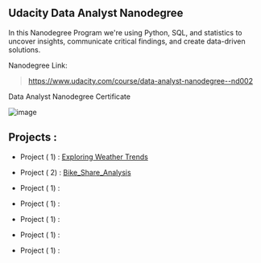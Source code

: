 

## Udacity Data Analyst Nanodegree


In this Nanodegree Program we're using Python, SQL, and statistics to uncover insights, communicate critical findings, and create data-driven solutions.

Nanodegree Link:

> https://www.udacity.com/course/data-analyst-nanodegree--nd002

Data Analyst Nanodegree Certificate

![image](https://user-images.githubusercontent.com/36210723/65650739-be688780-e014-11e9-85a0-450505dceffc.png)



## Projects :


- Project ( 1) :  [Exploring Weather Trends](https://github.com/nancyalaswad90/Udacity-Data-Analyst-Nanodegree/tree/master/Project%201)

- Project ( 2) :  [Bike_Share_Analysis](https://github.com/nancyalaswad90/Udacity-Data-Analyst-Nanodegree/tree/master/Project%202)

- Project ( 1) :  
- Project ( 1) :  
- Project ( 1) :  
- Project ( 1) :  
- Project ( 1) :  
